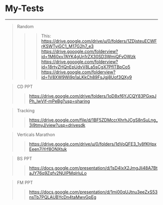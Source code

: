 # My-Tests

---
> Random  
>>> This: https://drive.google.com/drive/u/0/folders/1ZDjsteuECWFrKSWTyiGC1_M17G2h7_e3
>> https://drive.gooogle.com/folderview?id=1M60xv7AYK4gUn1rZX30SD3WmiQFvOWzk  
>> https://drive.gooogle.com/folderview?id=18rtyZHQnEpUdvV8La5sCgX7PflTBpCo5
>> https://drive.google.com/folderview?id=1V8XW9Wi9p1aLKkCh89FsJgj8Uof3QXy9

> CD PPT
>> https://drive.google.com/drive/folders/1oD8xf6YJCQY83PGxqJPh_lwVif-mPeBg?usp=sharing

> Tracking
>> https://drive.google.com/file/d/1BF5ZDMccrXhrhJCgS8nSuLng_3j9tmyJ/view?usp=drivesdk

> Verticals Marathon
>> https://drive.google.com/drive/u/0/folders/1dVoQFE3_1y8fKHpxEeen7iYrf8ONXtuk

> BS PPT
>> https://docs.google.com/presentation/d/1sD4IxX2JmgJli48A7BtaJY76q9Zqfv2NUlPMqlrluLo

> FM PPT
>> https://docs.google.com/presentation/d/1mi00qUJtnu3eeZxS53nsTb7PQLAUBYcDn4taMwvGpEg
